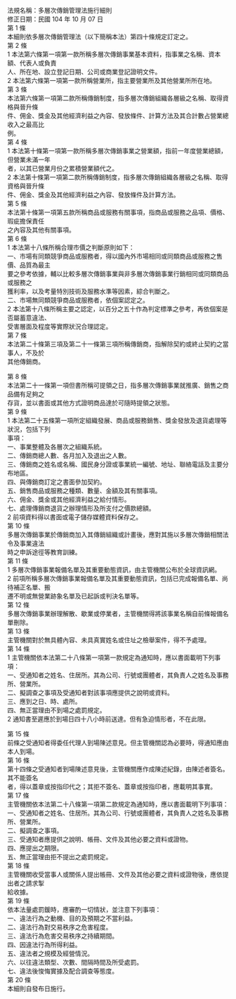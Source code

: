 法規名稱：多層次傳銷管理法施行細則  
修正日期：民國 104 年 10 月 07 日  
第 1 條  
本細則依多層次傳銷管理法（以下簡稱本法）第四十條規定訂定之。  
第 2 條  
1 本法第六條第一項第一款所稱多層次傳銷事業基本資料，指事業之名稱、資本額、代表人或負責  
人、所在地、設立登記日期、公司或商業登記證明文件。  
2 本法第六條第一項第一款所稱營業所，指主要營業所及其他營業所所在地。  
第 3 條  
本法第六條第一項第二款所稱傳銷制度，指多層次傳銷組織各層級之名稱、取得資格與晉升條  
件、佣金、獎金及其他經濟利益之內容、發放條件、計算方法及其合計數占營業總收入之最高比  
例。  
第 4 條  
1 本法第十條第一項第一款所稱多層次傳銷事業之營業額，指前一年度營業總額，但營業未滿一年  
者，以其已營業月份之累積營業額代之。  
2 本法第十條第一項第二款所稱傳銷制度，指多層次傳銷組織各層級之名稱、取得資格與晉升條  
件、佣金、獎金及其他經濟利益之內容、發放條件及計算方法。  
第 5 條  
本法第十條第一項第五款所稱商品或服務有關事項，指商品或服務之品項、價格、瑕疵擔保責任  
之內容及其他有關事項。  
第 6 條  
1 本法第十八條所稱合理市價之判斷原則如下：  
一、市場有同類競爭商品或服務者，得以國內外市場相同或同類商品或服務之售價、品質為最主  
要之參考依據，輔以比較多層次傳銷事業與非多層次傳銷事業行銷相同或同類商品或服務之  
獲利率，以及考量特別技術及服務水準等因素，綜合判斷之。  
二、市場無同類競爭商品或服務者，依個案認定之。  
2 本法第十八條所稱主要之認定，以百分之五十作為判定標準之參考，再依個案是否屬蓄意違法、  
受害層面及程度等實際狀況合理認定。  
第 7 條  
本法第二十條第三項及第二十一條第三項所稱傳銷商，指解除契約或終止契約之當事人，不及於  
其他傳銷商。  


第 8 條  
本法第二十一條第一項但書所稱可提領之日，指多層次傳銷事業就推廣、銷售之商品備有足夠之  
存貨，並以書面或其他方式證明商品達於可隨時提領之狀態。  
第 9 條  
1 本法第二十五條第一項所定組織發展、商品或服務銷售、獎金發放及退貨處理等狀況，包括下列  
事項：  
一、事業整體及各層次之組織系統。  
二、傳銷商總人數、各月加入及退出之人數。  
三、傳銷商之姓名或名稱、國民身分證或事業統一編號、地址、聯絡電話及主要分布地區。  
四、與傳銷商訂定之書面參加契約。  
五、銷售商品或服務之種類、數量、金額及其有關事項。  
六、佣金、獎金或其他經濟利益之給付情形。  
七、處理傳銷商退貨之辦理情形及所支付之價款總額。  
2 前項資料得以書面或電子儲存媒體資料保存之。  
第 10 條  
多層次傳銷事業於傳銷商加入其傳銷組織或計畫後，應對其施以多層次傳銷相關法令及事業違法  
時之申訴途徑等教育訓練。  
第 11 條  
1 多層次傳銷事業報備名單及其重要動態資訊，由主管機關公布於全球資訊網。  
2 前項所稱多層次傳銷事業報備名單及其重要動態資訊，包括已完成報備名單、尚待補正名單、搬  
遷不明或無營業跡象名單及已起訴或判決名單等。  
第 12 條  
多層次傳銷事業辦理解散、歇業或停業者，主管機關得將該事業名稱自前條報備名單刪除。  
第 13 條  
主管機關對於無具體內容、未具真實姓名或住址之檢舉案件，得不予處理。  
第 14 條  
1 主管機關依本法第二十八條第一項第一款規定為通知時，應以書面載明下列事項：  
一、受通知者之姓名、住居所。其為公司、行號或團體者，其負責人之姓名及事務所、營業所。  
二、擬調查之事項及受通知者對該事項應提供之說明或資料。  
三、應到之日、時、處所。  
四、無正當理由不到場之處罰規定。  
2 通知書至遲應於到場日四十八小時前送達。但有急迫情形者，不在此限。  


第 15 條  
前條之受通知者得委任代理人到場陳述意見。但主管機關認為必要時，得通知應由本人到場。  
第 16 條  
第十四條之受通知者到場陳述意見後，主管機關應作成陳述紀錄，由陳述者簽名。其不能簽名  
者，得以蓋章或按指印代之；其拒不簽名、蓋章或按指印者，應載明其事實。  
第 17 條  
主管機關依本法第二十八條第一項第二款規定為通知時，應以書面載明下列事項：  
一、受通知者之姓名、住居所。其為公司、行號或團體者，其負責人之姓名及事務所、營業所。  
二、擬調查之事項。  
三、受通知者應提供之說明、帳冊、文件及其他必要之資料或證物。  
四、應提出之期限。  
五、無正當理由拒不提出之處罰規定。  
第 18 條  
主管機關收受當事人或關係人提出帳冊、文件及其他必要之資料或證物後，應依提出者之請求掣  
給收據。  
第 19 條  
依本法量處罰鍰時，應審酌一切情狀，並注意下列事項：  
一、違法行為之動機、目的及預期之不當利益。  
二、違法行為對交易秩序之危害程度。  
三、違法行為危害交易秩序之持續期間。  
四、因違法行為所得利益。  
五、違法者之規模及經營情況。  
六、以往違法類型、次數、間隔時間及所受處罰。  
七、違法後悛悔實據及配合調查等態度。  
第 20 條  
本細則自發布日施行。  


